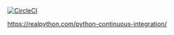 [![CircleCI](https://circleci.com/gh/Juvenal-Yescas/CI-DI/tree/circleCI.svg?style=svg&circle-token=bda9deef84fdea155424a7f9fe3f78385915dc1b)](https://circleci.com/gh/Juvenal-Yescas/CI-DI/tree/circleCI)

https://realpython.com/python-continuous-integration/